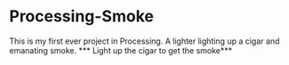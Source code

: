 # Processing-Smoke
This is my first ever project in Processing. A lighter lighting up a cigar and emanating smoke.
*** Light up the cigar to get the smoke***
